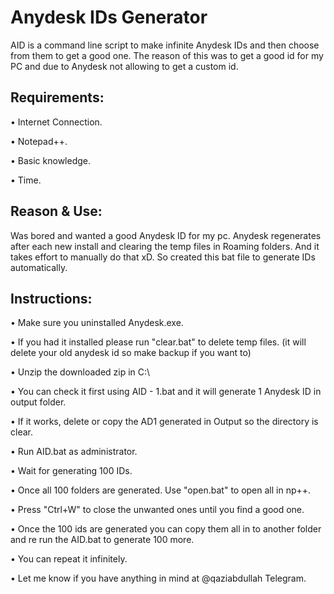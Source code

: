 # Anydesk IDs Generator

AID is a command line script to make infinite Anydesk IDs and then choose from them to get a good one.
The reason of this was to get a good id for my PC and due to Anydesk not allowing to get a custom id.

## Requirements:

• Internet Connection.

• Notepad++.

• Basic knowledge.

• Time.

## Reason & Use:

Was bored and wanted a good Anydesk ID for my pc. Anydesk regenerates after each new install and clearing the temp files in Roaming folders. And it takes effort to manually do that xD. So created this bat file to generate IDs automatically.

## Instructions:
• Make sure you uninstalled Anydesk.exe.

• If you had it installed please run "clear.bat" to delete temp files. (it will delete your old anydesk id so make backup if you want to)

• Unzip the downloaded zip in C:\

• You can check it first using AID - 1.bat and it will generate 1 Anydesk ID in output folder.

• If it works, delete or copy the AD1 generated in Output so the directory is clear.

• Run AID.bat as administrator.

• Wait for generating 100 IDs.

• Once all 100 folders are generated. Use "open.bat" to open all in np++. 

• Press "Ctrl+W" to close the unwanted ones until you find a good one.

• Once the 100 ids are generated you can copy them all in to another folder and re run the AID.bat to generate 100 more.

• You can repeat it infinitely.

• Let me know if you have anything in mind at @qaziabdullah Telegram.

